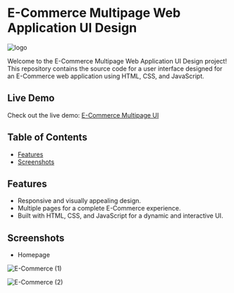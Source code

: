 # E-Commerce Multipage Web Application UI Design

![logo](https://github.com/Pubudu-995C/E-Commerce-Multipage-Web-Application-UI-Design/assets/63751090/6616001f-32b5-49e4-b144-66e7512348d3)

Welcome to the E-Commerce Multipage Web Application UI Design project! This repository contains the source code for a user interface designed for an E-Commerce web application using HTML, CSS, and JavaScript.

## Live Demo

Check out the live demo: [E-Commerce Multipage UI](https://pubudu-995c.github.io/E-Commerce-Multipage-Web-Application-UI-Design/)

## Table of Contents

- [Features](#features)
- [Screenshots](#screenshots)

## Features

- Responsive and visually appealing design.
- Multiple pages for a complete E-Commerce experience.
- Built with HTML, CSS, and JavaScript for a dynamic and interactive UI.

## Screenshots

- Homepage
  
![E-Commerce (1)](https://github.com/Pubudu-995C/E-Commerce-Multipage-Web-Application-UI-Design/assets/63751090/d690db47-559c-46ec-bead-a39fb26606c7)

![E-Commerce (2)](https://github.com/Pubudu-995C/E-Commerce-Multipage-Web-Application-UI-Design/assets/63751090/bda33f38-541b-40e7-8d3e-72336a32e570)

